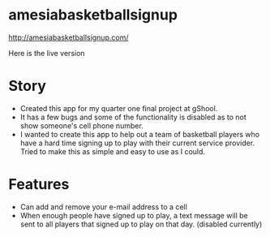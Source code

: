 # amesiabasketballsignup

http://amesiabasketballsignup.com/

Here is the live version

# Story

- Created this app for my quarter one final project at gShool.
- It has a few bugs and some of the functionality is disabled as to not show someone's cell phone number.
- I wanted to create this app to help out a team of basketball players who have a hard time signing up to play with their current service provider. Tried to make this as simple and easy to use as I could. 

# Features

- Can add and remove your e-mail address to a cell
- When enough people have signed up to play, a text message will be sent to all players that signed up to play on that day. (disabled currently)
